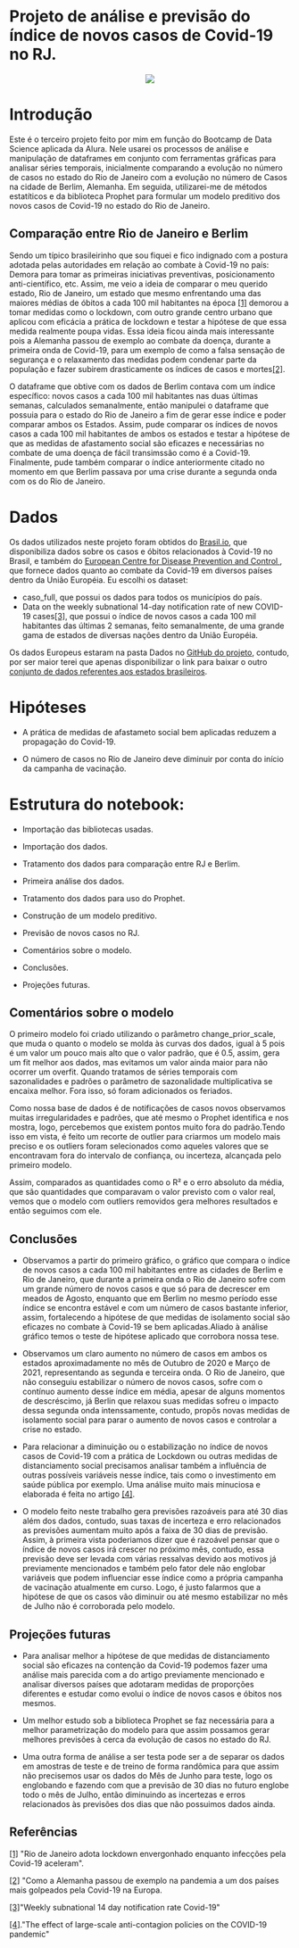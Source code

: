 # Projeto de análise e previsão do índice de novos casos de Covid-19 no RJ.

<p align="center"><img src=https://veja.abril.com.br/wp-content/uploads/2020/07/PRAIA-DO-LEME-RIO-DE-JANEIRO-COVID-19-BRASIL-2020-12.JPG.jpg?quality=70&strip=info&resize=680,453 </p> 

# **Introdução**

Este é o terceiro projeto feito por mim em função do Bootcamp de Data Science aplicada da Alura. Nele usarei os processos de análise e manipulação de dataframes em conjunto com ferramentas gráficas para analisar séries temporais, inicialmente comparando a evolução no número de casos no estado do Rio de Janeiro com a evolução no número de Casos na cidade de Berlim, Alemanha. Em seguida, utilizarei-me de métodos estatíticos e da biblioteca Prophet para formular um modelo preditivo dos novos casos de Covid-19 no estado do Rio de Janeiro.

## **Comparação entre Rio de Janeiro e Berlim**

Sendo um típico brasileirinho que sou fiquei e fico indignado com a postura adotada pelas autoridades em relação ao combate à Covid-19 no país: Demora para tomar as primeiras iniciativas preventivas, posicionamento anti-científico, etc. Assim, me veio a ideia de comparar o meu querido estado, Rio de Janeiro, um estado que mesmo enfrentando uma das maiores médias de óbitos a cada 100 mil habitantes na época [[1]](https://brasil.elpais.com/brasil/2021-03-07/rio-de-janeiro-adota-lockdown-envergonhado-enquanto-infeccoes-pela-covid-19-aceleram.html) demorou a tomar medidas como o lockdown, com outro grande centro urbano que aplicou com eficácia a prática de lockdown e testar a hipótese de que essa medida realmente poupa vidas. Essa ideia ficou ainda mais interessante pois a Alemanha passou de exemplo ao combate da doença, durante a primeira onda de Covid-19, para um exemplo de como a falsa sensação de segurança e o relaxamento das medidas podem condenar parte da população e fazer subirem drasticamente os índices de casos e mortes[[2]](https://brasil.elpais.com/sociedad/2020-12-17/como-a-alemanha-passou-de-exemplo-na-pandemia-a-um-dos-paises-mais-golpeados-pela-covid-19-na-europa.html).

O dataframe que obtive com os dados de Berlim contava com um índice específico: novos casos a cada 100 mil habitantes nas duas últimas semanas, calculados semanalmente, então manipulei o dataframe que possuia para o estado do Rio de Janeiro a fim de gerar esse índice e poder comparar ambos os Estados. Assim, pude comparar os índices de novos casos a cada 100 mil habitantes de ambos os estados e testar a hipótese de que as medidas de afastamento social são eficazes e necessárias no combate de uma doença de fácil transimssão como é a Covid-19. Finalmente, pude também comparar o índice anteriormente citado no momento em que Berlim passava por uma crise durante a segunda onda com os do Rio de Janeiro.

# **Dados**

Os dados utilizados neste projeto foram obtidos do [Brasil.io](https://brasil.io/dataset/covid19/caso_full/), que disponibiliza dados sobre os casos e óbitos relacionados à Covid-19 no Brasil, e também do [ European Centre for Disease Prevention and Control ](https://www.ecdc.europa.eu/en/covid-19/data), que fornece dados quanto ao combate da Covid-19 em diversos países dentro da União Européia.
Eu escolhi os dataset: 
- caso_full, que possui os dados para todos os municípios do país.
- Data on the weekly subnational 14-day notification rate of new COVID-19 cases[[3]](https://www.ecdc.europa.eu/en/publications-data/weekly-subnational-14-day-notification-rate-covid-19), que possui o índice de novos casos a cada 100 mil habitantes das últimas 2 semanas, feito semanalmente, de uma grande gama de estados de diversas nações dentro da União Européia.

Os dados Europeus estaram na pasta Dados no [GitHub do projeto](https://github.com/lucasfranca016/Projeto_previsao_covid_RJ), contudo, por ser maior terei que apenas disponibilizar o link para baixar o outro [conjunto de dados referentes aos estados brasileiros](https://brasil.io/dataset/covid19/caso_full/).

# **Hipóteses**

- A prática de medidas de afastameto social bem aplicadas reduzem a propagação do Covid-19.

- O número de casos no Rio de Janeiro deve diminuir por conta do início da campanha de vacinação.

# **Estrutura do notebook:**

- Importação das bibliotecas usadas.

- Importação dos dados.

- Tratamento dos dados para comparação entre RJ e Berlim.

- Primeira análise dos dados.

- Tratamento dos dados para uso do Prophet.

- Construção de um modelo preditivo.

 - Previsão de novos casos no RJ.
 
- Comentários sobre o modelo.
 
- Conclusões.

- Projeções futuras.

## **Comentários sobre o modelo**

O primeiro modelo foi criado utilizando o parâmetro change_prior_scale, que muda o quanto o modelo se molda às curvas dos dados, igual à 5 pois é um valor um pouco mais alto que o valor padrão, que é 0.5, assim, gera um fit melhor aos dados, mas evitamos um valor ainda maior para não ocorrer um overfit. Quando tratamos de séries temporais com sazonalidades e padrões o parâmetro de sazonalidade multiplicativa se encaixa melhor. Fora isso, só foram adicionados os feriados. 

Como nossa base de dados é de notificações de casos novos observamos muitas irregularidades e padrões, que até mesmo o Prophet identifica e nos mostra, logo, percebemos que existem pontos muito fora do padrão.Tendo isso em vista, é feito um recorte de outlier para criarmos um modelo mais preciso e os outliers foram selecionados como aqueles valores que se encontravam fora do intervalo de confiança, ou incerteza, alcançada pelo primeiro modelo.

Assim, comparados as quantidades como o R² e o erro absoluto da média, que são quantidades que comparavam o valor previsto com o valor real, vemos que o modelo com outliers removidos gera melhores resultados e então seguimos com ele.

## **Conclusões**

- Observamos a partir do primeiro gráfico, o gráfico que compara o índice de novos casos a cada 100 mil habitantes entre as cidades de Berlim e Rio de Janeiro, que durante a primeira onda o Rio de Janeiro sofre com um grande número de novos casos  e que só para de decrescer em meados de Agosto, enquanto que em Berlim no mesmo período esse índice se encontra estável e com um número de casos bastante inferior, assim, fortalecendo a hipótese de que medidas de isolamento social são eficazes no combate à Covid-19 se bem aplicadas.Aliado à análise gráfico temos o teste de hipótese aplicado que corrobora nossa tese.


- Observamos um claro aumento no número de casos em ambos os estados aproximadamente no mês de Outubro de 2020 e Março de 2021, representando as segunda e terceira onda. O Rio de Janeiro, que não conseguiu estabilizar o número de novos casos, sofre com o contínuo aumento desse índice em média, apesar de alguns momentos de descréscimo, já Berlin que relaxou suas medidas sofreu o impacto dessa segunda onda intenssamente, contudo, propôs novas medidas de isolamento social para parar o aumento de novos casos e controlar a crise no estado.

- Para relacionar a diminuição ou o estabilização no índice de novos casos de Covid-19 com a prática de Lockdown ou outras medidas de distanciamento social precisamos analisar também a influência de outras possíveis variáveis nesse índice, tais como o investimento em saúde pública por exemplo. Uma análise muito mais minuciosa e elaborada é feita no artigo [[4]](https://www.nature.com/articles/s41586-020-2404-8.pdf).

- O modelo feito neste trabalho gera previsões razoáveis para até 30 dias além dos dados, contudo, suas taxas de incerteza e erro relacionados as previsões aumentam muito após a faixa de 30 dias de previsão. Assim, à primeira vista poderiamos dizer que é razoável pensar que o índice de novos casos irá crescer no próximo mês, contudo, essa previsão deve ser levada com várias ressalvas devido aos motivos já previamente mencionados e também pelo fator dele não englobar variáveis que podem influenciar esse índice como a própria campanha de vacinação atualmente em curso. Logo, é justo falarmos que a hipótese de que os casos vão diminuir ou até mesmo estabilizar no mês de Julho não é corroborada pelo modelo.

## **Projeções futuras**

- Para analisar melhor a hipótese de que medidas de distanciamento social são eficazes na contenção da Covid-19 podemos fazer uma análise mais parecida com a do artigo previamente mencionado e analisar diversos países que adotaram medidas de proporções diferentes e estudar como evolui o índice de novos casos e óbitos nos mesmos.

- Um melhor estudo sob a biblioteca Prophet se faz necessária para a melhor parametrização do modelo para que assim possamos gerar melhores previsões à cerca da evolução de casos no estado do RJ. 

- Uma outra forma de análise a ser testa pode ser a de separar os dados em amostras de teste e de treino de forma randômica para que assim não precisemos usar os dados do Mês de Junho para teste, logo os englobando e fazendo com que a previsão de 30 dias no futuro englobe todo o mês de Julho, então diminuindo as incertezas e erros relacionados às previsões dos dias que não possuimos dados ainda.

## **Referências**

[[1]](https://brasil.elpais.com/brasil/2021-03-07/rio-de-janeiro-adota-lockdown-envergonhado-enquanto-infeccoes-pela-covid-19-aceleram.html) "Rio de Janeiro adota lockdown envergonhado enquanto infecções pela Covid-19 aceleram".

[[2]](https://brasil.elpais.com/sociedad/2020-12-17/como-a-alemanha-passou-de-exemplo-na-pandemia-a-um-dos-paises-mais-golpeados-pela-covid-19-na-europa.html) "Como a Alemanha passou de exemplo na pandemia a um dos países mais golpeados pela Covid-19 na Europa.

[[3]](https://www.ecdc.europa.eu/en/publications-data/weekly-subnational-14-day-notification-rate-covid-19)"Weekly subnational 14 day notification rate Covid-19"

[[4]](https://www.nature.com/articles/s41586-020-2404-8.pdf)."The effect of large-scale anti-contagion policies on the COVID-19 pandemic"
